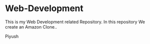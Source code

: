 # Web-Development
This is my Web Development related Repository. 
In this repository We create an Amazon Clone..
<p>Piyush</p>
